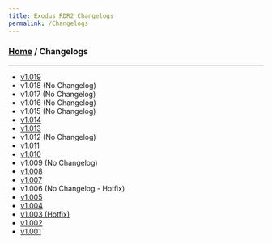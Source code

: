 ```yaml
---
title: Exodus RDR2 Changelogs
permalink: /Changelogs
---
```

### [Home](../index.md) / Changelogs
---
- [v1.019](Changelogs/1019)
- v1.018 (No Changelog)
- v1.017 (No Changelog)
- v1.016 (No Changelog)
- v1.015 (No Changelog)
- [v1.014](Changelogs/v1.014.md)
- [v1.013](Changelogs/v1.013.md)
- v1.012 (No Changelog)
- [v1.011](Changelogs/v1.011.md)
- [v1.010](Changelogs/v1.010.md)
- v1.009 (No Changelog)
- [v1.008](Changelogs/v1.008.md)
- [v1.007](Changelogs/v1.007.md)
- v1.006 (No Changelog - Hotfix)
- [v1.005](Changelogs/v1.005.md)
- [v1.004](Changelogs/v1.004.md)
- [v1.003 (Hotfix)](Changelogs/v1.003.md)
- [v1.002](Changelogs/v1.002.md)
- [v1.001](Changelogs/v1.001.md)
